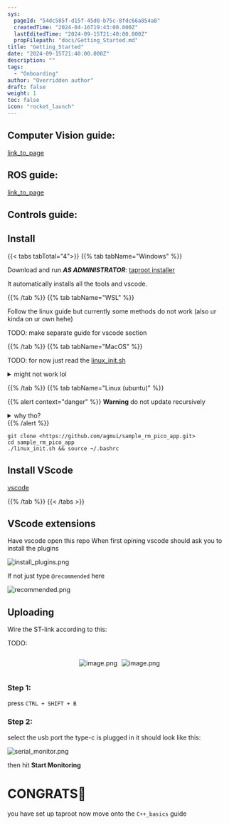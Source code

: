 ```yaml
---
sys:
  pageId: "54dc585f-d15f-45d0-b75c-8fdc66a854a8"
  createdTime: "2024-04-16T19:43:00.000Z"
  lastEditedTime: "2024-09-15T21:40:00.000Z"
  propFilepath: "docs/Getting_Started.md"
title: "Getting_Started"
date: "2024-09-15T21:40:00.000Z"
description: ""
tags:
  - "Onboarding"
author: "Overridden author"
draft: false
weight: 1
toc: false
icon: "rocket_launch"
---
```


## Computer Vision guide:

[link_to_page](86d45bc0-388b-4d26-8848-44f255f73d0e)

## ROS guide:

[link_to_page](3c76c1de-ec8f-46d6-8b0a-294005edc2d5)

## Controls guide:

## Install

{{< tabs tabTotal="4">}}
{{% tab tabName="Windows" %}}

Download and run _**AS ADMINISTRATOR**_: [taproot installer](https://github.com/Thornbots/TeachingFreshies/releases/tag/1.0)

It automatically installs all the tools and vscode.

{{% /tab %}}
{{% tab tabName="WSL" %}}

Follow the linux guide but currently some methods do not work (also ur kinda on ur own hehe)

TODO: make separate guide for vscode section

{{% /tab %}}
{{% tab tabName="MacOS" %}}

TODO: for now just read the [linux_init.sh](https://github.com/agmui/sample_rm_pico_app/blob/main/linux_init.sh)

<details>
<summary>might not work lol</summary>

`brew install libusb pkg-config`

Next install: [vscode](https://code.visualstudio.com/Download)

</details>

{{% /tab %}}
{{% tab tabName="Linux (ubuntu)" %}}

{{% alert context="danger" %}}
**Warning** do not update recursively
<details>
<summary>why tho?</summary>
There are some submodules that may go on for a while (like tinyusb) and I highly
recommend you don't need to get them.
If you want to see what submodules I update just look in `linux_init.sh`
</details>
{{% /alert %}}

```shell
git clone <https://github.com/agmui/sample_rm_pico_app.git>
cd sample_rm_pico_app
./linux_init.sh && source ~/.bashrc
```

## Install VScode

[vscode](https://code.visualstudio.com/Download)

{{% /tab %}}
{{< /tabs >}}

## VScode extensions

Have vscode open this repo
When first opining vscode should ask you to install the plugins

![install_plugins.png](https://prod-files-secure.s3.us-west-2.amazonaws.com/d518164a-d88e-44d1-a4ee-3adb3bd8bce0/89bd30f0-1825-4e77-867b-0a41ce370880/install_plugins.png?X-Amz-Algorithm=AWS4-HMAC-SHA256&X-Amz-Content-Sha256=UNSIGNED-PAYLOAD&X-Amz-Credential=ASIAZI2LB466SX452ESN%2F20250316%2Fus-west-2%2Fs3%2Faws4_request&X-Amz-Date=20250316T220057Z&X-Amz-Expires=3600&X-Amz-Security-Token=IQoJb3JpZ2luX2VjEN3%2F%2F%2F%2F%2F%2F%2F%2F%2F%2FwEaCXVzLXdlc3QtMiJIMEYCIQCnnqZ6ZwBTQzzB0wQa0QCjtytVJYzv8YsTAgBZ6HaPwAIhAMmPKcSKO1ZCaey4oSW1heKg7t8KwcCjUAfF72ddlaiMKv8DCDYQABoMNjM3NDIzMTgzODA1Igw6ETScKCHSRDKNYyMq3ANacUoN3654Qe%2BqRRlQq5yWY5sSONQ5eLPum1UunHEBAn1%2B4oxWc08IoAg2woPqbAIZq3DmvE2cbN2%2FsY2E218nm7TSvVgt0bw8CGU0I9WJ0BWBVC14lIjmA8bz%2FZnB%2BZ3n4vHsc0MWptEnnaJ%2Fn8yFEFgC5efQV%2BYw%2FbzT8vAO7DjeGRSwSrZz6ifMY68RDjF5RXXrzDVwWby8pN0uef1wtvBq5PPJnVsFZp2Po1ujuUqBnTTHieaZnXJ%2FjLLec7WcwOQZTEjdky4GugSIVAlEikZBuLkuYO4LmtZhcf9PoCJDxTqn2PUC1Gr%2BRkD%2BDjWXiZdBCgLshovBE2tKNE%2FFhPQIsaJcJzWWB6PeolMjMrvYyB7FqkPiC4fEm4WZrc4NXq99Sn%2F3zZsQXAgGEKFZGV8aRiJPNcQ2SNoQE3TAVTQ7biRHS32M8wNCCaURjUl6yKsDCOo1oZMGdKS%2FNtPuA4M2gjTLljGy6L%2F7HsVECkn%2BANIDk4Eyhb6pqSdc3LQEc8j47mdKbiLZlS3rkKNJU6IZiucrhmQdUh73qMvlmZrGDX8Tcb58wnPDVVWbKTSx4EeVEv%2B4y6YDCsrbfTPnLSs1RP2oPDod5JMF6T4Zio%2BSceGv9MaHmtiZkzD4%2Fdy%2BBjqkAZFGZmt91A2lzaZfsF2DXOYsWKtKvE48K6L%2Frqaph%2FMF%2FHW3G8XTAhRW8PONiZiWyzTCdhYOHQ11tjR%2FA9MdDSqFD4V2hQZMYhzzkc1b4UN6gtp9elcEwCO5Z19%2B7w9lwO2xpISaJIFSYyiNEA%2F5BmZ7w3XZwIqgReYQPhfl2wOUqrM9wTLhfVZVRDaHoPveGlX%2BFtUPchcxmafu7yPPXoe7PoNQ&X-Amz-Signature=b56cc12cff5c9e280ecdab06411d95f82f0f2ee6c90c491e7b106783bb43b624&X-Amz-SignedHeaders=host&x-id=GetObject)

If not just type `@recommended` here  

![recommended.png](https://prod-files-secure.s3.us-west-2.amazonaws.com/d518164a-d88e-44d1-a4ee-3adb3bd8bce0/61e661e9-5d85-4dfc-be0d-8d2097a5e793/recommended.png?X-Amz-Algorithm=AWS4-HMAC-SHA256&X-Amz-Content-Sha256=UNSIGNED-PAYLOAD&X-Amz-Credential=ASIAZI2LB466SX452ESN%2F20250316%2Fus-west-2%2Fs3%2Faws4_request&X-Amz-Date=20250316T220057Z&X-Amz-Expires=3600&X-Amz-Security-Token=IQoJb3JpZ2luX2VjEN3%2F%2F%2F%2F%2F%2F%2F%2F%2F%2FwEaCXVzLXdlc3QtMiJIMEYCIQCnnqZ6ZwBTQzzB0wQa0QCjtytVJYzv8YsTAgBZ6HaPwAIhAMmPKcSKO1ZCaey4oSW1heKg7t8KwcCjUAfF72ddlaiMKv8DCDYQABoMNjM3NDIzMTgzODA1Igw6ETScKCHSRDKNYyMq3ANacUoN3654Qe%2BqRRlQq5yWY5sSONQ5eLPum1UunHEBAn1%2B4oxWc08IoAg2woPqbAIZq3DmvE2cbN2%2FsY2E218nm7TSvVgt0bw8CGU0I9WJ0BWBVC14lIjmA8bz%2FZnB%2BZ3n4vHsc0MWptEnnaJ%2Fn8yFEFgC5efQV%2BYw%2FbzT8vAO7DjeGRSwSrZz6ifMY68RDjF5RXXrzDVwWby8pN0uef1wtvBq5PPJnVsFZp2Po1ujuUqBnTTHieaZnXJ%2FjLLec7WcwOQZTEjdky4GugSIVAlEikZBuLkuYO4LmtZhcf9PoCJDxTqn2PUC1Gr%2BRkD%2BDjWXiZdBCgLshovBE2tKNE%2FFhPQIsaJcJzWWB6PeolMjMrvYyB7FqkPiC4fEm4WZrc4NXq99Sn%2F3zZsQXAgGEKFZGV8aRiJPNcQ2SNoQE3TAVTQ7biRHS32M8wNCCaURjUl6yKsDCOo1oZMGdKS%2FNtPuA4M2gjTLljGy6L%2F7HsVECkn%2BANIDk4Eyhb6pqSdc3LQEc8j47mdKbiLZlS3rkKNJU6IZiucrhmQdUh73qMvlmZrGDX8Tcb58wnPDVVWbKTSx4EeVEv%2B4y6YDCsrbfTPnLSs1RP2oPDod5JMF6T4Zio%2BSceGv9MaHmtiZkzD4%2Fdy%2BBjqkAZFGZmt91A2lzaZfsF2DXOYsWKtKvE48K6L%2Frqaph%2FMF%2FHW3G8XTAhRW8PONiZiWyzTCdhYOHQ11tjR%2FA9MdDSqFD4V2hQZMYhzzkc1b4UN6gtp9elcEwCO5Z19%2B7w9lwO2xpISaJIFSYyiNEA%2F5BmZ7w3XZwIqgReYQPhfl2wOUqrM9wTLhfVZVRDaHoPveGlX%2BFtUPchcxmafu7yPPXoe7PoNQ&X-Amz-Signature=d37d64f4e7c526e69d0f9324c36031c057edc8d13ab5bfebc8f25875e82a6f48&X-Amz-SignedHeaders=host&x-id=GetObject)

## Uploading

Wire the ST-link according to this:

TODO:

<div style="display: flex;flex-direction: row; column-gap:10px; max-width: 630px;justify-content: center;">
<div>

![image.png](https://prod-files-secure.s3.us-west-2.amazonaws.com/d518164a-d88e-44d1-a4ee-3adb3bd8bce0/210ecb78-1116-4d7b-b9b7-2292f66fa2c2/image.png?X-Amz-Algorithm=AWS4-HMAC-SHA256&X-Amz-Content-Sha256=UNSIGNED-PAYLOAD&X-Amz-Credential=ASIAZI2LB466UVMPWHJM%2F20250316%2Fus-west-2%2Fs3%2Faws4_request&X-Amz-Date=20250316T220100Z&X-Amz-Expires=3600&X-Amz-Security-Token=IQoJb3JpZ2luX2VjEN3%2F%2F%2F%2F%2F%2F%2F%2F%2F%2FwEaCXVzLXdlc3QtMiJHMEUCICjiWR9bot5pPOuZtVwESgFZa9GKGS2aNrfOZCo7%2FXSFAiEA3w6omJ2G6wwpVzA3r9fA44DCON1kDWKDS1tOIHrlPGsq%2FwMINhAAGgw2Mzc0MjMxODM4MDUiDMAhtEZAdR86M8TvPSrcAy4Ew6Nl6dj99DOiwgGunuo5XlxKyAWusTHnt%2F4F1EvyPbPF3Vd5L90FUXVKVPtx6ngtiYPOYjt199ScxTPN4tP72GQPoLomkRXNRkVMAuwHRIkqKipopILsWwQ09QEzgb563lXqc5%2B4%2FIR1HoyccMtZbRM0WpzFcowVqcrqHdpeZiYuDVYn85ydvjYFOjuPQUKB2U%2BM5rRmj7bbS8OmStBei3zgh68NpurAGBH5tRBd%2FMKd6QXpLwKuAQS3z7CstZ73bsTGvGbbVZPXVDp47b6OJnK1AGA%2F%2BLMCv%2FUJKavDFIHQdQHao6INC0hT12Q4lJQGYLRaXt%2Ftd%2FiKwMr9yrH%2BwK6fFYwmHV%2B%2FfiPT%2BCEr02FR7UzE5npRBF5xa66ZYSZYDOC2aGCdZHl0ag%2FfYDoA68oaDDqlVSf5i4e%2Bq6gJJMutg5Xkpc6ffJDZBtS%2BDoKW%2BVMWulWIn2GtVvblkZUWswEeHUC74FZXs3ReV7OMlOnulDRrfzkRd0d3i9TKhxjAE0WRy7Hfs49sCX%2Fdoic4Dh9JSujfF3amguCa3PQfP012zadH%2FO4WzdbvniCTNlBw3MXME37UEuPghx85Yv6crXJJKSVLqzSCx%2F4jz7rguP%2BrSS1St4u7t1uVMPj93L4GOqUB1DCDmi4S5ykNKjnwWQbkghIwHLCeLgPx6lNkOTNCw8HRQV2xb8AYYSNXivzpACOiVTSOPdwYJuSfoNAaXKwrfEKPXIGU2xeJFRJ%2F6tE5GRU%2FQv%2FeU0EfwUAZD3RyWLSl48C8oEI%2FYie4AkTwVtp79Il6XJb25NxEEorFBpRohfdjRh7Zb%2BCxurQzxGBpaPeP7q%2BZ4gjwkFSlNGIUPqWJ7rL346EJ&X-Amz-Signature=19d62a66e3f77b1ea87fc1f924e5cf0993309bb73c58c5101b0fcc6085ef3399&X-Amz-SignedHeaders=host&x-id=GetObject)

</div>
<div>

![image.png](https://prod-files-secure.s3.us-west-2.amazonaws.com/d518164a-d88e-44d1-a4ee-3adb3bd8bce0/33a0fd0f-8ca6-4a86-8e09-26e95ded1fff/image.png?X-Amz-Algorithm=AWS4-HMAC-SHA256&X-Amz-Content-Sha256=UNSIGNED-PAYLOAD&X-Amz-Credential=ASIAZI2LB466RLV6ZY5E%2F20250316%2Fus-west-2%2Fs3%2Faws4_request&X-Amz-Date=20250316T220100Z&X-Amz-Expires=3600&X-Amz-Security-Token=IQoJb3JpZ2luX2VjEN3%2F%2F%2F%2F%2F%2F%2F%2F%2F%2FwEaCXVzLXdlc3QtMiJIMEYCIQD%2Bqd2o312s%2FtyPEUu%2FvgOG6suYnNVpI2rV9atTtbLNjgIhAPnX4e6XRWCqhOURJiWGB3nAb6QhbR%2BwtPcqHRgu3oJ2Kv8DCDYQABoMNjM3NDIzMTgzODA1IgzqK5%2BXJCKuQ2LdWPoq3AM7jptgDKugtBA46BxhGvU1efB3Mnc23%2FEEeIuSFvGSWpFii5xKXfQvxklrPAqIugL0Ob7YSkW3EGcw2c29VjYUzwzXerrbXHYQuZJoXjuoIPG86v5VtvOvUYdSA9SNL9V8Vk8k14SW824aJ8qCxHW2wrhiWBMedcMKveoROLj%2FiMFsalkFUX7iHAHTBus5EapevEMa9Vlrjzp2g2yB3g8e0MDBygZlt0htKLltRs3grrfd0OtUjovi3k5KkQZpWfORX9fwZkkErOCyPQ1m3f1RMjT2ZYI3ksK%2F92Eo7c1VLfNFA%2B%2Fb%2BAHd5DAKEC%2BDF1XNrRdxtWljdWXYmcEn9fNj8X%2FNXlcqCJx5SzT8RSxEywphY7PmTaKAdIcKzllDnpwBIzLYhuUAGdjirfoeog13bXnw%2FUnPO7%2BbDjEAB34x4LpKrnyU4dd4VZrDIjSwqqZe2c6Gt3jJTLNCk3CVzndCAmWKqu2Az2%2FKtfenBIUJyikWs7ObcMXqFG17LhIRa9CXfA7KyhDFpLRpSslDj88inwoQeNT%2BtdlNe9JcVzAo%2BH8M%2BWreNgz74tdcyjMis4ZuvVHPXGhCj1NCX27wigUutXh6XCBghpM5wMhvtdgtFsng8Mid6E14JiURuzCV%2Fty%2BBjqkAXD2eTVnuvXS7qArH53cUEew7vwxaklZqvzXBfSYhlzYdlIUDe80RmJ9i4wWJPs%2BjluuFPVM0LupdhAZrX4tvXU4Ms48vmtPcuYQT56U30mvVbV7mHsK7zK8OvYlWckhiQ%2Bq7taODjOwVO3zA%2FEg%2BlN7EygCQtrHuy4QetF8cyDD7bRh7tGD0lHleN16C%2FtffH2BL1nP3396N%2FBjTihbOk6szt4M&X-Amz-Signature=218573a3c7d6de80a933a9450319e2240718cdea4fadaff94995cc333684880c&X-Amz-SignedHeaders=host&x-id=GetObject)

</div>
</div>

### Step 1:

press `CTRL + SHIFT + B`

### Step 2:

select the usb port the type-c is plugged in it should look like this:

![serial_monitor.png](https://prod-files-secure.s3.us-west-2.amazonaws.com/d518164a-d88e-44d1-a4ee-3adb3bd8bce0/f03f4774-05d4-4393-b6a0-d5efb6d315ab/serial_monitor.png?X-Amz-Algorithm=AWS4-HMAC-SHA256&X-Amz-Content-Sha256=UNSIGNED-PAYLOAD&X-Amz-Credential=ASIAZI2LB466SX452ESN%2F20250316%2Fus-west-2%2Fs3%2Faws4_request&X-Amz-Date=20250316T220057Z&X-Amz-Expires=3600&X-Amz-Security-Token=IQoJb3JpZ2luX2VjEN3%2F%2F%2F%2F%2F%2F%2F%2F%2F%2FwEaCXVzLXdlc3QtMiJIMEYCIQCnnqZ6ZwBTQzzB0wQa0QCjtytVJYzv8YsTAgBZ6HaPwAIhAMmPKcSKO1ZCaey4oSW1heKg7t8KwcCjUAfF72ddlaiMKv8DCDYQABoMNjM3NDIzMTgzODA1Igw6ETScKCHSRDKNYyMq3ANacUoN3654Qe%2BqRRlQq5yWY5sSONQ5eLPum1UunHEBAn1%2B4oxWc08IoAg2woPqbAIZq3DmvE2cbN2%2FsY2E218nm7TSvVgt0bw8CGU0I9WJ0BWBVC14lIjmA8bz%2FZnB%2BZ3n4vHsc0MWptEnnaJ%2Fn8yFEFgC5efQV%2BYw%2FbzT8vAO7DjeGRSwSrZz6ifMY68RDjF5RXXrzDVwWby8pN0uef1wtvBq5PPJnVsFZp2Po1ujuUqBnTTHieaZnXJ%2FjLLec7WcwOQZTEjdky4GugSIVAlEikZBuLkuYO4LmtZhcf9PoCJDxTqn2PUC1Gr%2BRkD%2BDjWXiZdBCgLshovBE2tKNE%2FFhPQIsaJcJzWWB6PeolMjMrvYyB7FqkPiC4fEm4WZrc4NXq99Sn%2F3zZsQXAgGEKFZGV8aRiJPNcQ2SNoQE3TAVTQ7biRHS32M8wNCCaURjUl6yKsDCOo1oZMGdKS%2FNtPuA4M2gjTLljGy6L%2F7HsVECkn%2BANIDk4Eyhb6pqSdc3LQEc8j47mdKbiLZlS3rkKNJU6IZiucrhmQdUh73qMvlmZrGDX8Tcb58wnPDVVWbKTSx4EeVEv%2B4y6YDCsrbfTPnLSs1RP2oPDod5JMF6T4Zio%2BSceGv9MaHmtiZkzD4%2Fdy%2BBjqkAZFGZmt91A2lzaZfsF2DXOYsWKtKvE48K6L%2Frqaph%2FMF%2FHW3G8XTAhRW8PONiZiWyzTCdhYOHQ11tjR%2FA9MdDSqFD4V2hQZMYhzzkc1b4UN6gtp9elcEwCO5Z19%2B7w9lwO2xpISaJIFSYyiNEA%2F5BmZ7w3XZwIqgReYQPhfl2wOUqrM9wTLhfVZVRDaHoPveGlX%2BFtUPchcxmafu7yPPXoe7PoNQ&X-Amz-Signature=59da4a65fc08ac73037b9266465c7637577ff5e7c4aa3ec692862fc48b3e7b5d&X-Amz-SignedHeaders=host&x-id=GetObject)

then hit **Start Monitoring**

# CONGRATS🎉

you have set up taproot now move onto the `C++_basics` guide
